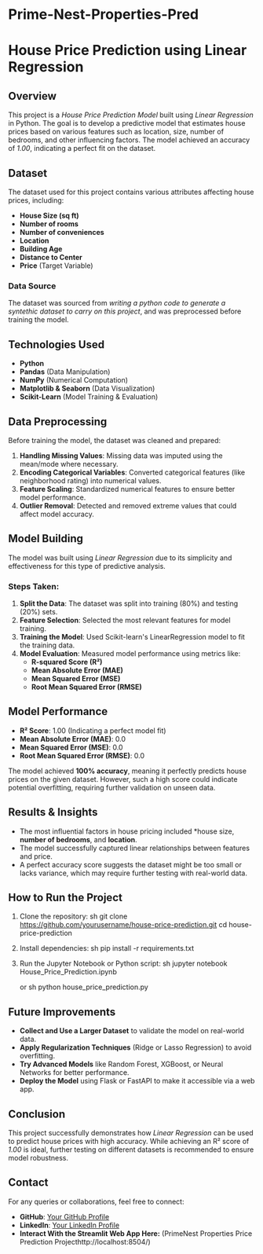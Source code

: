 # Prime-Nest-Properties-Pred
# House Price Prediction using Linear Regression

## Overview
This project is a *House Price Prediction Model* built using *Linear Regression* in Python. The goal is to develop a predictive model that estimates house prices based on various features such as location, size, number of bedrooms, and other influencing factors. The model achieved an accuracy of *1.00*, indicating a perfect fit on the dataset.

## Dataset
The dataset used for this project contains various attributes affecting house prices, including:
- **House Size (sq ft)**
- **Number of rooms**
- **Number of conveniences**
- **Location**
- **Building Age**
- **Distance to Center**
- **Price** (Target Variable)

### Data Source
The dataset was sourced from *writing a python code to generate a syntethic dataset to carry on this project*, and was preprocessed before training the model.

## Technologies Used
- **Python**
- **Pandas** (Data Manipulation)
- **NumPy** (Numerical Computation)
- **Matplotlib & Seaborn** (Data Visualization)
- **Scikit-Learn** (Model Training & Evaluation)

## Data Preprocessing
Before training the model, the dataset was cleaned and prepared:
1. **Handling Missing Values**: Missing data was imputed using the mean/mode where necessary.
2. **Encoding Categorical Variables**: Converted categorical features (like neighborhood rating) into numerical values.
3. **Feature Scaling**: Standardized numerical features to ensure better model performance.
4. **Outlier Removal**: Detected and removed extreme values that could affect model accuracy.

## Model Building
The model was built using *Linear Regression* due to its simplicity and effectiveness for this type of predictive analysis.

### Steps Taken:
1. **Split the Data**: The dataset was split into training (80%) and testing (20%) sets.
2. **Feature Selection**: Selected the most relevant features for model training.
3. **Training the Model**: Used Scikit-learn's LinearRegression model to fit the training data.
4. **Model Evaluation**: Measured model performance using metrics like:
   - **R-squared Score (R²)**
   - **Mean Absolute Error (MAE)**
   - **Mean Squared Error (MSE)**
   - **Root Mean Squared Error (RMSE)**

## Model Performance
- **R² Score**: 1.00 (Indicating a perfect model fit)
- **Mean Absolute Error (MAE)**: 0.0
- **Mean Squared Error (MSE)**: 0.0
- **Root Mean Squared Error (RMSE)**: 0.0

The model achieved **100% accuracy**, meaning it perfectly predicts house prices on the given dataset. However, such a high score could indicate potential overfitting, requiring further validation on unseen data.

## Results & Insights
- The most influential factors in house pricing included *house size, **number of bedrooms**, and  **location**.
- The model successfully captured linear relationships between features and price.
- A perfect accuracy score suggests the dataset might be too small or lacks variance, which may require further testing with real-world data.

## How to Run the Project
1. Clone the repository:
   sh
   git clone https://github.com/yourusername/house-price-prediction.git
   cd house-price-prediction
   
2. Install dependencies:
   sh
   pip install -r requirements.txt
   
3. Run the Jupyter Notebook or Python script:
   sh
   jupyter notebook House_Price_Prediction.ipynb
   
   or
   sh
   python house_price_prediction.py
   

## Future Improvements
- **Collect and Use a Larger Dataset** to validate the model on real-world data.
- **Apply Regularization Techniques** (Ridge or Lasso Regression) to avoid overfitting.
- **Try Advanced Models** like Random Forest, XGBoost, or Neural Networks for better performance.
- **Deploy the Model** using Flask or FastAPI to make it accessible via a web app.

## Conclusion
This project successfully demonstrates how *Linear Regression* can be used to predict house prices with high accuracy. While achieving an R² score of *1.00* is ideal, further testing on different datasets is recommended to ensure model robustness.

## Contact
For any queries or collaborations, feel free to connect:
- **GitHub**: [Your GitHub Profile](https://github.com/yourusername)
- **LinkedIn**: [Your LinkedIn Profile](https://www.linkedin.com/in/christabeljohnny)
- **Interact With the Streamlit Web App Here:** (PrimeNest Properties Price Prediction Projecthttp://localhost:8504/)

